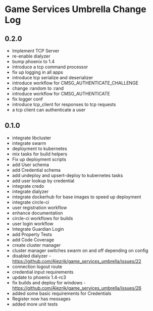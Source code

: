 # Game Services Umbrella Change Log

## 0.2.0
* Implement TCP Server
* re-enable dialyzer
* bump phoenix to 1.4
* introduce a tcp command processor
* fix up logging in all apps
* introduce tcp serialize and deserializer
* introduce workflow for CMSG_AUTHENTICATE_CHALLENGE
* change :random to :rand
* introduce workflow for CMSG_AUTHENTICATE
* fix logger conf
* introduce tcp_client for responses to tcp requests
* a tcp client can authenticate a user

## 0.1.0
* integrate libcluster
* integrate swarm
* deployment to kubernetes
* mix tasks for build helpers
* Fix up deployment scripts
* add User schema
* add Credential schema
* add undeploy and upsert-deploy to kubernetes tasks
* add user lookup by credential
* integrate credo
* integrate dialyzer
* integrate dockerhub for base images to speed up deployment
* integrate circle-ci
* user registration workflow
* enhance documentation
* circle-ci workflows for builds
* user login workflow
* Integrate Guardian Login
* add Property Tests
* add Code Coverage
* create cluster manager
* cluster manager switches swarm on and off depending on config
* disabled dialyzer - https://github.com/Alezrik/game_services_umbrella/issues/22
* connection logout route
* credential input requirements
* update to phoenix 1.4-rc3
* fix builds and deploy for windows - https://github.com/Alezrik/game_services_umbrella/issues/26
* added some basic requirements for Credentials
* Register now has messages
* added more unit tests

